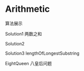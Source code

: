 # Arithmetic
算法展示

Solution1 两数之和

Solution2 

Solution3 
    lengthOfLongestSubstring

EightQueen 八皇后问题
    

